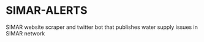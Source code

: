 # SIMAR-ALERTS
SIMAR website scraper and twitter bot that publishes water supply issues in SIMAR network
